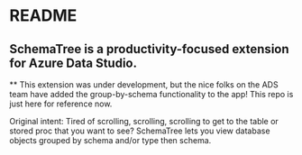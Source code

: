 # README
## SchemaTree is a productivity-focused extension for Azure Data Studio.


** This extension was under development, but the nice folks on the ADS team have added the group-by-schema functionality to the app!  This repo is just here for reference now.

Original intent:
Tired of scrolling, scrolling, scrolling to get to the table or stored proc that you want to see? SchemaTree lets you view database objects grouped by schema and/or type then schema.


